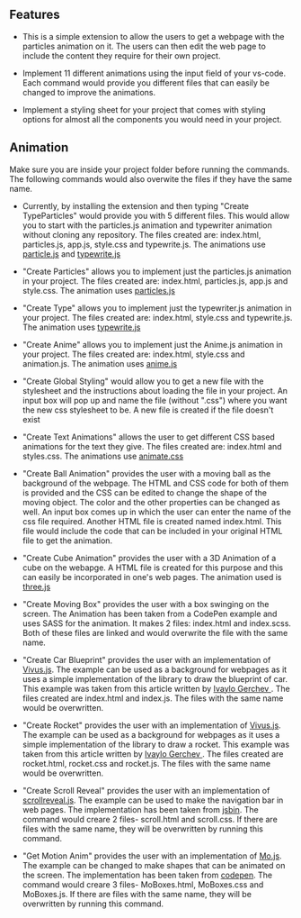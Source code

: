 ## Features

- This is a simple extension to allow the users to get a webpage with the particles animation on it. The users can then edit the web page to include the content they require for their own project.

- Implement 11 different animations using the input field of your vs-code. Each command would provide you different files that can easily be changed to improve the animations.

- Implement a styling sheet for your project that comes with styling options for almost all the components you would need in your project.

## Animation

Make sure you are inside your project folder before running the commands. The following commands would also overwite the files if they have the same name.

- Currently, by installing the extension and then typing "Create TypeParticles" would provide you with 5 different files. This would allow you to start with the particles.js animation and typewriter animation without cloning any repository. The files created are: index.html, particles.js, app.js, style.css and typewrite.js. The animations use [particle.js](https://vincentgarreau.com/particles.js/) and [typewrite.js](https://ola-wale.github.io/typewritejs/)

- "Create Particles" allows you to implement just the particles.js animation in your project. The files created are: index.html, particles.js, app.js and style.css. The animation uses [particles.js](https://vincentgarreau.com/particles.js/)

- "Create Type" allows you to implement just the typewriter.js animation in your project. The files created are: index.html, style.css and typewrite.js. The animation uses [typewrite.js](https://ola-wale.github.io/typewritejs/)

- "Create Anime" allows you to implement just the Anime.js animation in your project. The files created are: index.html, style.css and animation.js. The animation uses [anime.js](https://animejs.com)

- "Create Global Styling" would allow you to get a new file with the stylesheet and the instructions about loading the file in your project. An input box will pop up and name the file (without ".css") where you want the new css stylesheet to be. A new file is created if the file doesn't exist

- "Create Text Animations" allows the user to get different CSS based animations for the text they give. The files created are: index.html and styles.css. The animations use [animate.css](https://github.com/daneden/animate.css)

- "Create Ball Animation" provides the user with a moving ball as the background of the webpage. The HTML and CSS code for both of them is provided and the CSS can be edited to change the shape of the moving object. The color and the other properties can be changed as well. An input box comes up in which the user can enter the name of the css file required. Another HTML file is created named index.html. This file would include the code that can be included in your original HTML file to get the animation.

- "Create Cube Animation" provides the user with a 3D Animation of a cube on the webapge. A HTML file is created for this purpose and this can easily be incorporated in one's web pages. The animation used is [three.js](https://github.com/mrdoob/three.js/)

- "Create Moving Box" provides the user with a box swinging on the screen. The Animation has been taken from a CodePen example and uses SASS for the animation. It makes 2 files: index.html and index.scss. Both of these files are linked and would overwrite the file with the same name.

- "Create Car Blueprint" provides the user with an implementation of [Vivus.js](https://github.com/maxwellito/vivus). The example can be used as a background for webpages as it uses a simple implementation of the library to draw the blueprint of car. This example was taken from this article written by [Ivaylo Gerchev
  ](https://www.sitepoint.com/how-to-create-the-invisible-pen-effect-in-svg-using-vivus-js/). The files created are index.html and index.js. The files with the same name would be overwritten.

- "Create Rocket" provides the user with an implementation of [Vivus.js](https://github.com/maxwellito/vivus). The example can be used as a background for webpages as it uses a simple implementation of the library to draw a rocket. This example was taken from this article written by [Ivaylo Gerchev
  ](https://www.sitepoint.com/how-to-create-the-invisible-pen-effect-in-svg-using-vivus-js/). The files created are rocket.html, rocket.css and rocket.js. The files with the same name would be overwritten.

- "Create Scroll Reveal" provides the user with an implementation of [scrollreveal.js](https://github.com/jlmakes/scrollreveal). The example can be used to make the navigation bar in web pages. The implementation has been taken from [jsbin](https://jsbin.com/fuvusofere/edit?html,css,output). The command would creare 2 files- scroll.html and scroll.css. If there are files with the same name, they will be overwritten by running this command.

- "Get Motion Anim" provides the user with an implementation of [Mo.js](https://github.com/mojs/mojs). The example can be changed to make shapes that can be animated on the screen. The implementation has been taken from [codepen](https://blog.codepen.io/2017/09/22/fun-mo-js/). The command would creare 3 files- MoBoxes.html, MoBoxes.css and MoBoxes.js. If there are files with the same name, they will be overwritten by running this command.
